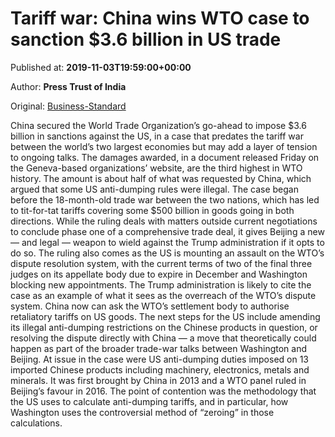 
# Tariff war: China wins WTO case to sanction $3.6 billion in US trade

Published at: **2019-11-03T19:59:00+00:00**

Author: **Press Trust of India**

Original: [Business-Standard](https://www.business-standard.com/article/international/tariff-war-china-wins-wto-case-to-sanction-3-6-billion-in-us-trade-119110400026_1.html)

China secured the World Trade Organization’s go-ahead to impose $3.6 billion in sanctions against the US, in a case that predates the tariff war between the world’s two largest economies but may add a layer of tension to ongoing talks.
The damages awarded, in a document released Friday on the Geneva-based organizations’ website, are the third highest in WTO history. The amount is about half of what was requested by China, which argued that some US anti-dumping rules were illegal.
The case began before the 18-month-old trade war between the two nations, which has led to tit-for-tat tariffs covering some $500 billion in goods going in both directions. While the ruling deals with matters outside current negotiations to conclude phase one of a comprehensive trade deal, it gives Beijing a new — and legal — weapon to wield against the Trump administration if it opts to do so.
The ruling also comes as the US is mounting an assault on the WTO’s dispute resolution system, with the current terms of two of the final three judges on its appellate body due to expire in December and Washington blocking new appointments. The Trump administration is likely to cite the case as an example of what it sees as the overreach of the WTO’s dispute system.
China now can ask the WTO’s settlement body to authorise retaliatory tariffs on US goods. The next steps for the US include amending its illegal anti-dumping restrictions on the Chinese products in question, or resolving the dispute directly with China — a move that theoretically could happen as part of the broader trade-war talks between Washington and Beijing.
At issue in the case were US anti-dumping duties imposed on 13 imported Chinese products including machinery, electronics, metals and minerals. It was first brought by China in 2013 and a WTO panel ruled in Beijing’s favour in 2016. The point of contention was the methodology that the US uses to calculate anti-dumping tariffs, and in particular, how Washington uses the controversial method of “zeroing” in those calculations.
